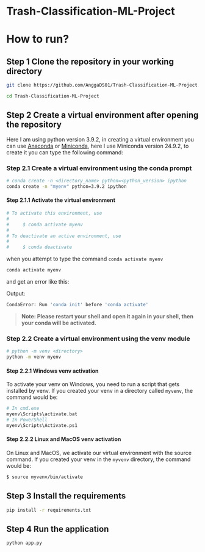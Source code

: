 # Trash-Classification-ML-Project

# How to run?

## **Step 1 Clone the repository in your working directory**
```bash
git clone https://github.com/AnggaDS01/Trash-Classification-ML-Project.git
```

```bash
cd Trash-Classification-ML-Project
```

## **Step 2 Create a virtual environment after opening the repository**
Here I am using python version 3.9.2, in creating a virtual environment you can use [Anaconda](https://www.anaconda.com/download/success) or [Miniconda](https://docs.anaconda.com/miniconda/), here I use Miniconda version 24.9.2, to create it you can type the following command:

### **Step 2.1 Create a virtual environment using the conda prompt**
```bash
# conda create -n <directory_name> python=<python_version> ipython
conda create -n "myenv" python=3.9.2 ipython
```

#### **Step 2.1.1 Activate the virtual environment**

```bash
# To activate this environment, use
#
#     $ conda activate myenv
#
# To deactivate an active environment, use
#
#     $ conda deactivate
```

when you attempt to type the command `conda activate myenv`

```bash 
conda activate myenv
```

and get an error like this:

Output:
```bash
CondaError: Run 'conda init' before 'conda activate'
```

> **Note: Please restart your shell and open it again in your shell, then your conda will be activated.**

### **Step 2.2 Create a virtual environment using the venv module**
```bash
# python -m venv <directory>
python -m venv myenv
```

#### **Step 2.2.1 Windows venv activation**
To activate your venv on Windows, you need to run a script that gets installed by venv. If you created your venv in a directory called `myvenv`, the command would be:

```bash
# In cmd.exe
myenv\Scripts\activate.bat
# In PowerShell
myenv\Scripts\Activate.ps1
```

#### **Step 2.2.2 Linux and MacOS venv activation**
On Linux and MacOS, we activate our virtual environment with the source command. If you created your venv in the `myvenv` directory, the command would be:

```bash
$ source myvenv/bin/activate
```

## **Step 3 Install the requirements**

```bash
pip install -r requirements.txt
```

## **Step 4 Run the application**

```bash
python app.py
```